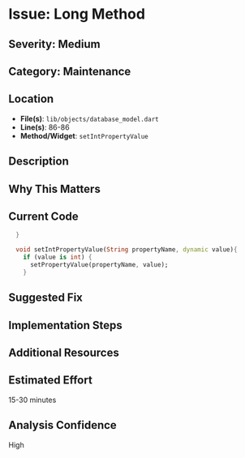 # Issue: Long Method

## Severity: Medium

## Category: Maintenance

## Location
- **File(s)**: `lib/objects/database_model.dart`
- **Line(s)**: 86-86
- **Method/Widget**: `setIntPropertyValue`

## Description


## Why This Matters


## Current Code
```dart
  }

  void setIntPropertyValue(String propertyName, dynamic value){
    if (value is int) {
      setPropertyValue(propertyName, value);
    }
```

## Suggested Fix


## Implementation Steps


## Additional Resources


## Estimated Effort
15-30 minutes

## Analysis Confidence
High
